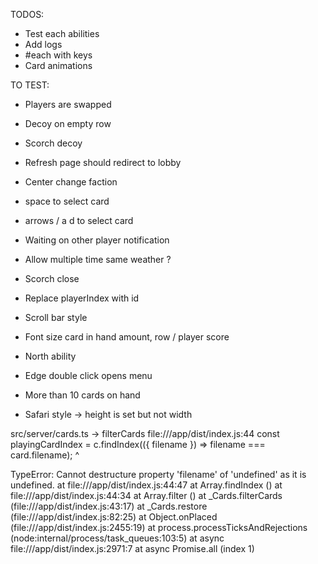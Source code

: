 TODOS:
- Test each abilities
- Add logs
- #each with keys
- Card animations

TO TEST:
- Players are swapped
- Decoy on empty row
- Scorch decoy
- Refresh page should redirect to lobby
- Center change faction
- space to select card
- arrows / a d to select card

- Waiting on other player notification
- Allow multiple time same weather ?
- Scorch close
- Replace playerIndex with id
- Scroll bar style
- Font size card in hand amount, row / player score
- North ability
- Edge double click opens menu
- More than 10 cards on hand
- Safari style -> height is set but not width

src/server/cards.ts -> filterCards
file:///app/dist/index.js:44
      const playingCardIndex = c.findIndex(({ filename }) => filename === card.filename);
                                              ^

TypeError: Cannot destructure property 'filename' of 'undefined' as it is undefined.
    at file:///app/dist/index.js:44:47
    at Array.findIndex (<anonymous>)
    at file:///app/dist/index.js:44:34
    at Array.filter (<anonymous>)
    at _Cards.filterCards (file:///app/dist/index.js:43:17)
    at _Cards.restore (file:///app/dist/index.js:82:25)
    at Object.onPlaced (file:///app/dist/index.js:2455:19)
    at process.processTicksAndRejections (node:internal/process/task_queues:103:5)
    at async file:///app/dist/index.js:2971:7
    at async Promise.all (index 1)
